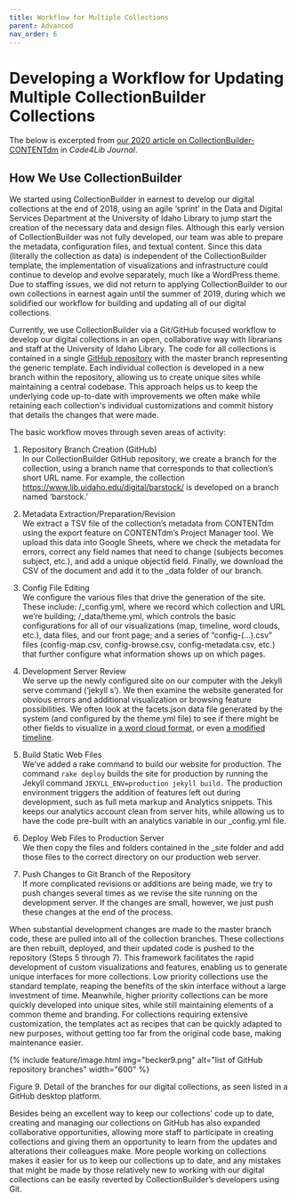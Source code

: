 ```yaml
---
title: Workflow for Multiple Collections 
parent: Advanced
nav_order: 6
---
```


# Developing a Workflow for Updating Multiple CollectionBuilder Collections

The below is excerpted from [our 2020 article on CollectionBuilder-CONTENTdm](https://journal.code4lib.org/articles/15326) in *Code4Lib Journal*. 

## How We Use CollectionBuilder

We started using CollectionBuilder in earnest to develop our digital collections at the end of 2018, using an agile ‘sprint’ in the Data and Digital Services Department at the University of Idaho Library to jump start the creation of the necessary data and design files.
Although this early version of CollectionBuilder was not fully developed, our team was able to prepare the metadata, configuration files, and textual content.
Since this data (literally the collection as data) is independent of the CollectionBuilder template, the implementation of visualizations and infrastructure could continue to develop and evolve separately, much like a WordPress theme.
Due to staffing issues, we did not return to applying CollectionBuilder to our own collections in earnest again until the summer of 2019, during which we solidified our workflow for building and updating all of our digital collections.

Currently, we use CollectionBuilder via a Git/GitHub focused workflow to develop our digital collections in an open, collaborative way with librarians and staff at the University of Idaho Library.
The code for all collections is contained in a single [GitHub repository](https://github.com/uidaholib/collectionbuilder-cdm-template) with the master branch representing the generic template.
Each individual collection is developed in a new branch within the repository, allowing us to create unique sites while maintaining a central codebase.
This approach helps us to keep the underlying code up-to-date with improvements we often make while retaining each collection's individual customizations and commit history that details the changes that were made.

The basic workflow moves through seven areas of activity:

1. Repository Branch Creation (GitHub)  
In our CollectionBuilder GitHub repository, we create a branch for the collection, using a branch name that corresponds to that collection’s short URL name. For example, the collection <https://www.lib.uidaho.edu/digital/barstock/> is developed on a branch named ‘barstock.’

2. Metadata Extraction/Preparation/Revision  
We extract a TSV file of the collection’s metadata from CONTENTdm using the export feature on CONTENTdm’s Project Manager tool. We upload this data into Google Sheets, where we check the metadata for errors, correct any field names that need to change (subjects becomes subject, etc.), and add a unique objectid field. Finally, we download the CSV of the document and add it to the _data folder of our branch.

3. Config File Editing  
We configure the various files that drive the generation of the site. These include: /_config.yml, where we record which collection and URL we’re building; /_data/theme.yml, which controls the basic configurations for all of our visualizations (map, timeline, word clouds, etc.), data files, and our front page; and a series of “config-(...).csv” files (config-map.csv, config-browse.csv, config-metadata.csv, etc.) that further configure what information shows up on which pages.

4. Development Server Review  
We serve up the newly configured site on our computer with the Jekyll serve command (‘jekyll s’). We then examine the website generated for obvious errors and additional visualization or browsing feature possibilities. We often look at the facets.json data file generated by the system (and configured by the theme.yml file) to see if there might be other fields to visualize in [a word cloud format](https://www.lib.uidaho.edu/digital/archivalidaho/photographers.html), or even [a modified timeline](https://www.lib.uidaho.edu/digital/watkins/depth.html).

5. Build Static Web Files  
We’ve added a rake command to build our website for production. The command `rake deploy` builds the site for production by running the Jekyll command `JEKYLL_ENV=production jekyll build.` The production environment triggers the addition of features left out during development, such as full meta markup and Analytics snippets. This keeps our analytics account clean from server hits, while allowing us to have the code pre-built with an analytics variable in our _config.yml file.

6. Deploy Web Files to Production Server  
We then copy the files and folders contained in the _site folder and add those files to the correct directory on our production web server.

7. Push Changes to Git Branch of the Repository  
If more complicated revisions or additions are being made, we try to push changes several times as we revise the site running on the development server. If the changes are small, however, we just push these changes at the end of the process.

When substantial development changes are made to the master branch code, these are pulled into all of the collection branches.
These collections are then rebuilt, deployed, and their updated code is pushed to the repository (Steps 5 through 7).
This framework facilitates the rapid development of custom visualizations and features, enabling us to generate unique interfaces for more collections.
Low priority collections use the standard template, reaping the benefits of the skin interface without a large investment of time.
Meanwhile, higher priority collections can be more quickly developed into unique sites, while still maintaining elements of a common theme and branding.
For collections requiring extensive customization, the templates act as recipes that can be quickly adapted to new purposes, without getting too far from the original code base, making maintenance easier.

{% include feature/image.html img="becker9.png" alt="list of GitHub repository branches" width="600" %}

Figure 9. Detail of the branches for our digital collections, as seen listed in a GitHub desktop platform.

Besides being an excellent way to keep our collections’ code up to date, creating and managing our collections on GitHub has also expanded collaborative opportunities, allowing more staff to participate in creating collections and giving them an opportunity to learn from the updates and alterations their colleagues make.
More people working on collections makes it easier for us to keep our collections up to date, and any mistakes that might be made by those relatively new to working with our digital collections can be easily reverted by CollectionBuilder’s developers using Git.
